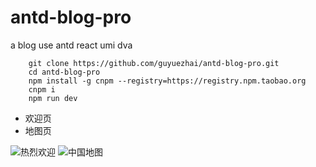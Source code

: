# antd-blog-pro
a blog use antd react umi dva

```
    git clone https://github.com/guyuezhai/antd-blog-pro.git
    cd antd-blog-pro
    npm install -g cnpm --registry=https://registry.npm.taobao.org
    cnpm i
    npm run dev
```

* 欢迎页
* 地图页

![热烈欢迎](https://github.com/guyuezhai/antd-blog-pro/tree/master/src/assets/welcome.jpg "热烈欢迎")
![中国地图](https://github.com/guyuezhai/antd-blog-pro/tree/master/src/assets/map.jpg "中国地图")